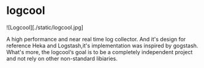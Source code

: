# logcool

![Logcool][./static/logcool.jpg]

A high performance and near real time log collector. And it's design for reference Heka and Logstash,it's implementation was inspired by gogstash. What's more, the logcool‘s goal is to be a completely independent project and not rely on other non-standard libiaries.
